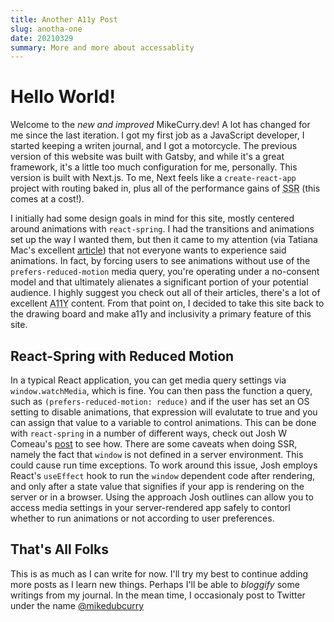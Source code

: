 ```yaml
---
title: Another A11y Post
slug: anotha-one
date: 20210329
summary: More and more about accessablity
---
```


# Hello World!
Welcome to the *new and improved* MikeCurry.dev! A lot has changed for me since the last iteration. I got my first job as a JavaScript developer, I started keeping a writen journal, and I got a motorcycle. The previous version of this website was built with Gatsby, and while it's a great framework, it's a little too much configuration for me, personally. This version is built with Next.js. To me, Next feels like a `create-react-app` project with routing baked in, plus all of the performance gains of <abbr title="server side rendering">SSR</abbr> (this comes at a cost!). 

I initially had some design goals in mind for this site, mostly centered around animations with `react-spring`. I had the transitions and animations set up the way I wanted them, but then it came to my attention (via Tatiana Mac's excellent [article](https://tatianamac.com/posts/prefers-reduced-motion/)) that not everyone wants to experience said animations. In fact, by forcing users to see animations without use of the `prefers-reduced-motion` media query, you're operating under a no-consent model and that ultimately alienates a significant portion of your potential audience. I highly suggest you check out all of their articles, there's a lot of excellent <abbr title="numeronym for accessability">A11Y</abbr> content. From that point on, I decided to take this site back to the drawing board and make a11y and inclusivity a primary feature of this site.

## React-Spring with Reduced Motion
In a typical React application, you can get media query settings via `window.watchMedia`, which is fine. You can then pass the function a query, such as `(prefers-reduced-motion: reduce)` and if the user has set an OS setting to disable animations, that expression will evalutate to true and you can assign that value to a variable to control animations. This can be done with `react-spring` in a number of different ways, check out Josh W Comeau's [post](https://www.joshwcomeau.com/react/prefers-reduced-motion/) to see how. There are some caveats when doing SSR, namely the fact that `window` is not defined in a server environment. This could cause run time exceptions. To work around this issue, Josh employs React's `useEffect` hook to run the `window` dependent code after rendering, and only after a state value that signifies if your app is rendering on the server or in a browser. Using the approach Josh outlines can allow you to access media settings in your server-rendered app safely to contorl whether to run animations or not according to user preferences.

## That's All Folks
This is as much as I can write for now. I'll try my best to continue adding more posts as I learn new things. Perhaps I'll be able to *bloggify* some writings from my journal. In the mean time, I occasionaly post to Twitter under the name [@mikedubcurry](https://twitter.com/mikedubcurry)


